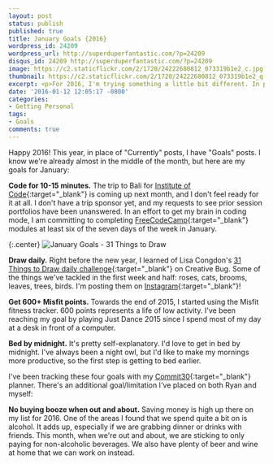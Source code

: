```yaml
---
layout: post
status: publish
published: true
title: January Goals {2016}
wordpress_id: 24209
wordpress_url: http://superduperfantastic.com/?p=24209
disqus_id: 24209 http://superduperfantastic.com/?p=24209
image: https://c2.staticflickr.com/2/1720/24222680812_073319b1e2_c.jpg
thumbnail: https://c2.staticflickr.com/2/1720/24222680812_073319b1e2_q.jpg
excerpt: <p>For 2016, I'm trying something a little bit different. In place of "Currently" posts, I'm setting goals by month. Here are my January goals!</p>
date: '2016-01-12 12:05:17 -0800'
categories:
- Getting Personal
tags:
- Goals
comments: true
---
```

Happy 2016! This year, in place of "Currently" posts, I have "Goals" posts. I know we're already almost in the middle of the month, but here are my goals for January:

**Code for 10-15 minutes.**
The trip to Bali for [Institute of Code](http://www.instituteofcode.com/){:target="_blank"} is coming up next month, and I don't feel ready for it at all. I don't have a trip sponsor yet, and my requests to see prior session portfolios have been unanswered. In an effort to get my brain in coding mode, I am committing to completing [FreeCodeCamp](http://www.freecodecamp.com/){:target="_blank"} modules at least six of the seven days of the week in January.

{:.center}
![January Goals - 31 Things to Draw](https://c2.staticflickr.com/2/1720/24222680812_073319b1e2_c.jpg)

**Draw daily.**
Right before the new year, I learned of Lisa Congdon's [31 Things to Draw daily challenge](https://www.creativebug.com/classseries/single/daily-drawing-challenge){:target="_blank"} on Creative Bug. Some of the things we've tackled in the first week and half: roses, cats, brooms, leaves, trees, birds. I'm posting them on [Instagram](http://instagram.com/slightlydelightful/){:target="_blank"}!

**Get 600+ Misfit points.**
Towards the end of 2015, I started using the Misfit fitness tracker. 600 points represents a life of low activity. I've been reaching my goal by playing Just Dance 2015 since I spend most of my day at a desk in front of a computer.

**Bed by midnight.**
It's pretty self-explanatory. I'd love to get in bed by midnight. I've always been a night owl, but I'd like to make my mornings more productive, so the first step is getting to bed earlier.

I've been tracking these four goals with my [Commit30](http://commit30.com/){:target="_blank"} planner. There's an additional goal/limitation I've placed on both Ryan and myself:

**No buying booze when out and about.**
Saving money is high up there on my list for 2016. One of the areas I found that we spend quite a bit on is alcohol. It adds up, especially if we are grabbing dinner or drinks with friends. This month, when we're out and about, we are sticking to only paying for non-alcoholic beverages. We also have plenty of beer and wine at home that we can work on instead.
